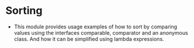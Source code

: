 # Sorting
* This module provides usage examples of how to sort by comparing values using the interfaces comparable,
comparator and an anonymous class. And how it can be simplified using lambda expressions.
